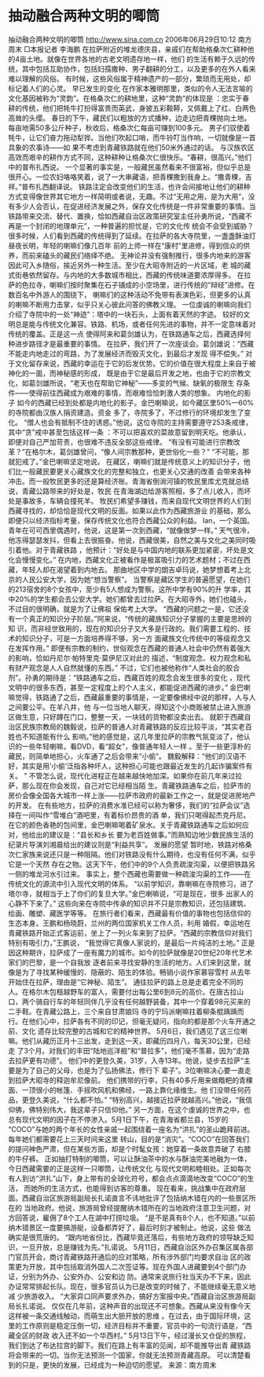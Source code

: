 # 抽动融合两种文明的唧筒

抽动融合两种文明的唧筒
http://www.sina.com.cn  2006年06月29日10:12  南方周末
□本报记者 李海鹏
在拉萨附近的堆龙德庆县，亲戚们在帮助格桑次仁耕种他的4亩土地。就像在世界各地的古老文明遗存地一样，他们 的生活有赖于久远的传统，其中包括互助协作，包括妇孺撒种、男子翻耕的分工，以及更多的在外人看来难以理解的风俗。
有时候，这些风俗属于精神遗产的一部分，繁琐而无用处，却标记着人们的心灵。
早已发生的变化
在作家本雅明那里，类似的令人无法言喻的文化基因被称为“灵韵”。在格桑次仁的耕地里，这种“灵韵”的体现是 ：忠实于春耕的传统，他们把牦牛打扮得富贵而英武，身披五彩鞍鞯，又佩戴上了红、白两色高耸的头缨。
春日的下午，藏民们以粗放的方式播种，边走边把青稞抛向土地。每亩地需50多公斤种子，秋收后，格桑次仁每亩可赚到100多元。
男子们驭使着牦牛，让它们奋力拖动犁铧。当他们吹起口哨，而牛铃叮当作响，一切就像是一首具象的农事诗——如 果不考虑到青藏铁路就在他们50米外通过的话。
与汉族农区高效而艰辛的耕作方式不同，这种耕种让格桑次仁很快乐。“春耕，很高兴。”他们中的普布扎西说。
一个显著的事实是，一般藏民虽然看来不很富裕，但似乎总是很开心。一位农妇咯咯笑着，说了一大串藏语，把青稞撒到我身上。“撒青稞，吉祥。”普布扎西翻译说。
铁路注定会改变他们的生活，也许会间接地让他们的耕种方式变得像世界其它地方一样简明或者说，无趣。不过“无用之用，是为大用”，没有多少人会否认，在促进经济发展之外，保存文化传统是一件非常重要的事情。当铁路带来交流、替代、置换，恰如西藏自治区政策研究室主任孙勇所说，“西藏不再是一个封闭的地理单元”，一种普遍的担忧是，它的文化传 统会不会受到威胁？
很多时候，人们看到西藏的传统得到了延续。在拉萨的各大寺院里，一盏盏酥油灯昼夜长明，年轻的喇嘛们像几百年 前的上师一样在“康村”里进修，得到信众的供养，而前来磕头的藏民们络绎不绝。
无神论并没有强制推行，很多内地来的游客因此可入乡随俗，挨近另外一种生活。至少在大昭寺附近的一片区域，老 城的藏式街巷依然留存。与内地的大多数城市相比，西藏的传统味道要浓厚得多。
在拉萨的色拉寺，喇嘛们按时聚集在石子铺成的小空场里，进行传统的“辩经”进修。在数百名中外游人的围绕下， 喇嘛们的这种活动不免带有表演色彩，但更多的认真的喇嘛不断用力击掌，似乎只关心彼此问答的佛教义理。
一位虔诚的喇嘛向我们介绍了寺院中的一处“神迹”：塔中的一块石头，上面有着天然的字迹。
较好的文明总是能与传统文化兼容。铁路、机场，或者任何先进的事物，并不一定意味着对传统的覆盖。正是这一点 使得阿来和葛剑雄认为，在铁路通车之后，西藏选择何种进步路径才是最重要的事情。
在拉萨，我们开了一次座谈会。葛剑雄说：“西藏不能走内地走过的弯路，为了发展经济而毁灭文化，到最后才发现 得不偿失。”
对于文化留存来说，西藏的幸运在于它的后发优势。它的价值在很大程度上来自于被神化的一面，而神秘感的形成， 既是由于它是最后开发之地，也由于它的宗教文化，如葛剑雄所说，“老天也在帮助它神秘”——多变的气候、缺氧的极限生 存条件——使得前往西藏成为艰难的事情，而艰难恰恰刺激人类的想象。
内地化的影子
如今的西藏已经到处都是内地化的影子。金巴喇嘛说，如今藏区里50%—60%的寺院都由汉族人捐资建造。资金 多了，寺院多了，不过修行的环境却发生了变化。
“僧人也会有抵制不住的诱惑。”他说。这位寺院的主持需要遵守253条戒律，其中“贪”戒中甚至包括这样一条 ：不可以把喜欢的菜故意留到明天吃。他承认，即便对自己严加苛责，也很难不违反全部这些戒律。
“有没有可能进行宗教改革？”在格尔木，葛剑雄曾问，“像人间宗教那种，更世俗化一些？”
“不可能，那就犯戒了。”金巴喇嘛坚定地说。
在藏区，喇嘛们就是传统意义上的知识分子，他们比一般藏民要更关心藏族文化的完整和独立，也更关心交通的改善 会带来各种冲击。而一般牧民更多的还是算经济账。青海省倒淌河镇的牧民里库尤克就总结说，青藏公路带来的好处是，牧民 在青海湖边给游客照相，多了点儿收入，而坏处是事故多，车辆会撞死羊。
牧民们希望多赚钱，而来自现代文明世界的人们到西藏寻找的，却恰恰是现代文明的反面。如果以此作为西藏旅游业 的基础，那么即便只以经济指标考量，保存传统文化也符合西藏公众的利益。
Ian，一个英国。青年在可可西里偶遇时，他说，这是第一次到西藏，“就像做梦一样。”
天气很冷，他冻得瑟瑟发抖，但看上去很振奋。他说，西藏很美，自然之美与文化之美同时吸引着他。对于青藏铁路 ，他预计：“好处是与中国内地的联系更加紧密，坏处是文化会慢慢变化。”
在内地，西藏文化正被看作是极富吸引力的艺术题材；不过在西藏，年轻人却在渴望着到内地去。
那曲地区中学的朗吉卓玛说，她梦想着考上北京的人民公安大学，因为她“想当警察”。
当警察是藏区学生的普遍愿望，在她们的213宿舍的8个女孩中，至少有5人想成为警察。这所中学有90%的升 学率，其中20%的学生都会去公安大学。她们都曾去过拉萨。在大昭寺外，她们也磕头，不过目的很明确，就是为了让佛祖 保佑考上大学。
“西藏的问题之一是，它还没有一个真正的知识分子阶层。”阿来说，“传统的藏族知识分子掌握的主要是思辨的知 识，而非经世致用的，现在的知识分子又大多是行政的。我们需要工程的、技术的知识分子，可是一方面培养得不够，另一方 面藏族文化传统中的等级观念又在发挥作用。”
即便有宗教的制约，世俗观念在西藏的普通人社会中仍然有着强大的影响，恰如丹尼尔·帕特里克·莫伊尼汉对此的 描述，“制度观念、权力观念和私有财产观念是人人自然就懂的东西。”
不过，它们也被他称作“人类社会的胶合剂”。孙勇的期待是：“铁路通车之后，西藏百姓的观念会发生很多的变化 ，现代文明中的很多东西，甚至一定程度上的个人主义，都能促进西藏的进步。”
金巴喇嘛觉得，铁路通了之后，西藏最重要的事情是，一定要像佛经中说的那样，人与人之间要公平。在羊八井，他 与一位当地人聊天，得知这个小商贩被禁止进入旅游区做生意，只好蹲在门口，整整一天，一块钱的货物都没卖出去。
就职于西藏自治区民族宗教局的魏毅说，拉萨的普通人对青藏铁路的反应比较平淡，“其实老百姓也不知道能有什么 影响。”他的感觉是，这几年里拉萨的宗教气氛变淡了，他认识的一些年轻喇嘛，看DVD，看“超女”，像普通年轻人一样 。至于一些更淳朴的藏民，则简单地担心，火车通了之后会带来“小偷”。
魏毅解释：“他们的汉语不好，其实是用‘小偷’泛指各种坏人，这种担心可能也跟最近发生的几起诈骗案件有关。 ”
不管怎么说，现代化进程正在越来越快地加深。如果你在前几年来过拉萨，那么现在你会发现，自己对它已经相当陌 生。青藏铁路通车之后，拉萨市的房价会像全国各大城市一样上涨——拉萨市政府的最新工作之一，就是促进房地产的开发。 在有些地方，拉萨的消费水准已经可以称为奢侈，我们的“拉萨会议”选择在一间叫作“雪堆白”酒吧里，有着标价昂贵的酒 单，我们只喝得起杰克丹尼。
在它的颜色香艳的包间里，金巴喇嘛喝着矿泉水。关于青藏铁路通车之后如何应对，他给出的建议是：“县长和乡长 要为老百姓做事。”而熟知边地少数民族生活的纪录片导演刘湘晨给出的建议则是“利益共享”。
发展的愿望
暂时地，铁路对格桑次仁家族来说还只是一种阻隔。他们对铁路没有什么期待，也没有任何不满，似乎它是一个天然 存在之物。这天下午，他们中的9个人负责疏浚沟渠，以便把铁路另一侧的堆龙河水引过来。
事实上，整个西藏也需要做一种疏浚沟渠的工作——在传统文化的源流中引入现代文明的体系。
“以前学知识，靠喇嘛在寺院修习，进了塔尔寺，就相当于上了你们的复旦大学。”金巴喇嘛说，“可是现在，很多 出家人的心静不下来了。”
这些向来在寺院中传承的知识并不只是宗教知识，还包括建筑、绘画、雕塑、藏医学等等。
在旅行者们看来，西藏最有价值的事物也包括信仰的生态本身。王鹏和杨晓蔚，兰州的两位国家机关工作人员，利用 婚假，幸运地在青藏铁路开始正式客运前，坐上了一列火车来到了拉萨。“西藏的宗教信仰对我们特别有吸引力，”王鹏说， “我觉得它真像人家说的，是最后一片纯洁的土地。”
正是因这种期许，拉萨成了一座有魔力的城市。如今的拉萨就像是20世纪20年代艺术家们的巴黎，是一个自我放 逐者前来寻找安静的生活的地方。人们来到这里，就像是为了寻找某种缓慢的、隐蔽的、陌生的体验。畅销小说作家慕容雪村 从去年开始住在拉萨，理由是“它神秘、陌生”。
通往拉萨的路上总是走着完全不同的人。在格尔木包租越野车的富人，需要付出每公里6到8元的高价。在唐古拉山 口，两个骑自行车的年轻同伴几乎没有任何越野装备，其中一个穿着98元买来的二手鞋。在青藏公路上，三个来自甘肃娘玛 寺的宁玛派喇嘛拄着柳条棍踽踽而行。在他们心中，拉萨各有不同的印记，但毫无疑问，指向的都是那个火车开通之前、文化 遗存比较完整的古城和它的精神世界。
5月6日，我们遇见了这三位喇嘛。他们从藏历正月十三出发，走到这一天，即藏历四月八，每天30公里，已经走 了3个月。对我们的丰田“陆地巡洋舰”和“普拉多”，他们毫不羡慕，因为“走路去拉萨更有功德”。
他们中的更登久美，31岁，入寺13年。他说，徒步去拉萨“主要是为了自己的父母，也是为了弘扬佛法，修行下 辈子”。3位喇嘛决心要一直走到拉萨大昭寺的释迦牟尼像前。
他们携带的行李，只有40多斤用来做糌粑的青稞面、一顶很小的帐篷、手摇吹风机和佛经，一路上靠化缘维生。他 们没带任何药品，更登久美说，“什么都不怕。”
“特别高兴，越接近拉萨就越高兴。”他说，“我信仰佛，佛特别伟大，我这辈子只信仰他。”
另一方面，在这个虔诚的世界之中，也总有现代文明的因子在不停渗入。5月1日下午，在青海省都兰县，15岁的 “COCO”与她的两个年长的女性亲戚一起围绕着一座名为“洪扎”的圣山跪拜前进。每年她们都需要花上三天时间来这里 转山，目的是“消灾”。“COCO”在回答我们的提问神色严肃，但在某些方面，却是个时髦女孩：她穿着一条故意弄破了 右膝的牛仔裤。
正如抽打特制的唧筒，可以让酥油茶中的水与酥油完美地融为一体，今日西藏需要的正是这样一只唧筒，让传统文化 与现代文明和睦相处。正如每次有人到访“洪扎”山下，身上带有的全球化符号，都会点点滴滴地改变“COCO”的生活， 而她所的生活方式，也能得到访客的尊重。
现在看来，挑战集中在政府层面。西藏自治区旅游局副局长扎诺直言不讳地批评了包括纳木错在内的一些景区所在的 当地政府。他说，旅游局曾经提醒纳木错所在的当地政府注意卫生问题，对方回答说，雇佣了8个工人在湖中打捞垃圾。
“是不是真有8个人，也不知道。”以前纳木错景区一度要搞游艇，设备都弄好了，最后时刻才被制止。他说，这些 做法确实是很荒唐的。
“跟内地省份比，西藏毕竟还落后，有些地方政府的领导缺乏知识，一旦开放，总是赚钱为先。”扎诺说。
5月11日，西藏自治区外办召集区属各部门官员开会，商讨青藏铁路开通后的应对策略，所有涉外部门均要求自治 区的政策更为开放，其中包括取消外国人二次签证等。现在外国人进藏要到4个部门办证，分别为外办、公安外办、公安和边 防。通常来说旅行社当天办不下来，因此办证常常排起长队。现在，很多官员认为已是改变的时候了，不能继续毫无意义地减 少旅游收入。
“大家异口同声要求外办，搞好方案报中央。”西藏自治区旅游局副局长扎诺说。
仅仅在几年前，这种声音的出现还不可想象。西藏从来没有像今天这样被一条交通线触动，而萌生出大胆开放的思维 。在过去，由于国际环境，这里的工作原则是稳定压倒一切，经济目标并不重要，官员中的一句流行语是，“西藏全区的财政 收入还不如一个华西村。”
5月13日下午，经过漫长又仓促的旅程，我们到达了布达拉宫的脚下。我们在路上有丰富的见闻，却不能推导出青 藏铁路将会带来的一切。当你无法预测一个国家，你就无法预测青藏高原。
可以清楚看到的只是，更快的发展，已经成为一种迫切的愿望。 来源：南方周末

